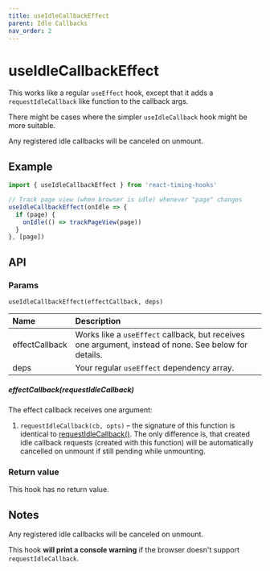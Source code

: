 ```yaml
---
title: useIdleCallbackEffect
parent: Idle Callbacks
nav_order: 2
---
```


# useIdleCallbackEffect

This works like a regular `useEffect` hook, except that it adds a `requestIdleCallback` like function
to the callback args. 

There might be cases where the simpler `useIdleCallback` hook might be more suitable.

Any registered idle callbacks will be canceled on unmount.

## Example

```javascript
import { useIdleCallbackEffect } from 'react-timing-hooks'

// Track page view (when browser is idle) whenever "page" changes 
useIdleCallbackEffect(onIdle => {
  if (page) {
    onIdle(() => trackPageView(page))
  }
}, [page])
```

## API

### Params

`useIdleCallbackEffect(effectCallback, deps)`

| Name             | Description                                                          |
|:-----------------|:---------------------------------------------------------------------|
| effectCallback   | Works like a `useEffect` callback, but receives one argument, instead of none. See below for details. |
| deps             | Your regular `useEffect` dependency array. |

##### effectCallback(requestIdleCallback)

The effect callback receives one argument:

1. `requestIdleCallback(cb, opts)` – the signature of this function is identical to [requestIdleCallback()](https://developer.mozilla.org/en-US/docs/Web/API/Window/requestIdleCallback).
The only difference is, that created idle callback requests (created with this function) will be automatically cancelled on unmount if still pending while unmounting.

### Return value

This hook has no return value.

## Notes

Any registered idle callbacks will be canceled on unmount.

This hook **will print a console warning** if the browser doesn't support `requestIdleCallback`.
